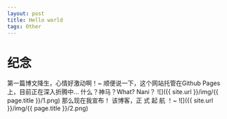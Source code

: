 ```yaml
---
layout: post
title: Hello world
tags: Other
---
```

# 纪念
第一篇博文降生，心情好激动啊！~
顺便说一下，这个网站托管在Github Pages上，目前正在深入折腾中...
什么？神马？What? Nani？ 
![]({{ site.url }}/img/{{ page.title }}/1.png)
那么现在我宣布！
该博客，正 式 起 航 ！~
![]({{ site.url }}/img/{{ page.title }}/2.png)